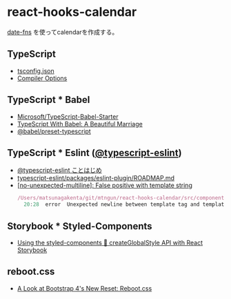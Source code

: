 # react-hooks-calendar
[date-fns](https://date-fns.org/) を使ってcalendarを作成する。

## TypeScript
- [tsconfig.json](https://www.typescriptlang.org/docs/handbook/tsconfig-json.html)
- [Compiler Options](https://www.typescriptlang.org/docs/handbook/compiler-options.html)

## TypeScript * Babel
- [Microsoft/TypeScript-Babel-Starter](https://github.com/Microsoft/TypeScript-Babel-Starter)
- [TypeScript With Babel: A Beautiful Marriage](https://iamturns.com/typescript-babel/)
- [@babel/preset-typescript](https://babeljs.io/docs/en/babel-preset-typescript)

## TypeScript * Eslint ([@typescript-eslint](https://github.com/typescript-eslint/typescript-eslint))
- [@typescript-eslint ことはじめ](https://teppeis.hatenablog.com/entry/2019/02/typescript-eslint)
- [typescript-eslint/packages/eslint-plugin/ROADMAP.md](https://github.com/typescript-eslint/typescript-eslint/blob/ecc96318f47d821c19513652f262b47b15fd8257/packages/eslint-plugin/ROADMAP.md)
- [[no-unexpected-multiline]: False positive with template string](https://github.com/typescript-eslint/typescript-eslint/issues/139)  
    ```javascript
    /Users/matsunagakenta/git/mtngun/react-hooks-calendar/src/components/atoms/button/square.tsx
      20:28  error  Unexpected newline between template tag and template literal  no-unexpected-multiline
    ```

## Storybook * Styled-Components
- [Using the styled-components 💅 createGlobalStyle API with React Storybook](https://medium.com/@cbovis/using-the-styled-components-createglobalstyle-api-with-react-storybook-e2e64255d567)

## reboot.css
- [A Look at Bootstrap 4's New Reset: Reboot.css](https://scotch.io/tutorials/a-look-at-bootstrap-4s-new-reset-rebootcss#toc-reboot-css)
